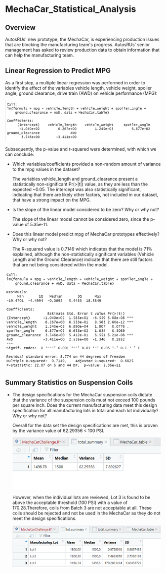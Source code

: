 # MechaCar_Statistical_Analysis

## Overview

AutosRUs' new prototype, the MechaCar, is experiencing production issues that are blocking the manufacturing team's progress. AutosRUs' senior management has asked to review production data to obtain information that can help the manufacturing team.

## Linear Regression to Predict MPG

As a first step, a multiple linear regression was performed in order to identify the effect of the variables vehicle length, vehicle weight, spoiler angle, ground clearance, drive train (AWD) on vehicle performance (MPG):

![img](https://github.com/CarmenU18/MechaCar_Statistical_Analysis/blob/main/Resources/Linear_regression.PNG)

Subsequently, the p-value and r-squared were determined, with which we can conclude:

- Which variables/coefficients provided a non-random amount of variance to the mpg values in the dataset?

    The variables vehicle_length and ground_clearance present a statistically non-significant Pr(>|t|) value, as they are less than the expected ~0.05.
    The intercept was also statistically significant, indicating that there are likely other factors, not included in our dataset, that have a strong impact on the MPG.

- Is the slope of the linear model considered to be zero? Why or why not?

    The slope of the linear model cannot be considered zero, since the p-value of 5.35e-11.

- Does this linear model predict mpg of MechaCar prototypes effectively? Why or why not?

    The R-squared value is 0.7149 which indicates that the model is 71% explained, although the non-statistically significant variables (Vehicle Length and the Ground Clearance) indicate that there are still factors that are not being considered within the model.

![img](https://github.com/CarmenU18/MechaCar_Statistical_Analysis/blob/main/Resources/Summary_lm.PNG)


## Summary Statistics on Suspension Coils

- The design specifications for the MechaCar suspension coils dictate that the variance of the suspension coils must not exceed 100 pounds per square inch. Does the current manufacturing data meet this design specification for all manufacturing lots in total and each lot individually? Why or why not?

    Overall for the data set the design specifications are met, this is proven by the variance value of 62.29356 < 100 PSI.

    ![img](https://github.com/CarmenU18/MechaCar_Statistical_Analysis/blob/main/Resources/total_summary.PNG)

    However, when the individual lots are reviewed, Lot 3 is found to be above the acceptable threshold (100 PSI) with a value of 170.28.Therefore, coils from Batch 3 are not acceptable at all. These coils should be rejected and not be used in the MechaCar as they do not meet the design specifications. 

    ![img](https://github.com/CarmenU18/MechaCar_Statistical_Analysis/blob/main/Resources/Lot_summary.PNG)
